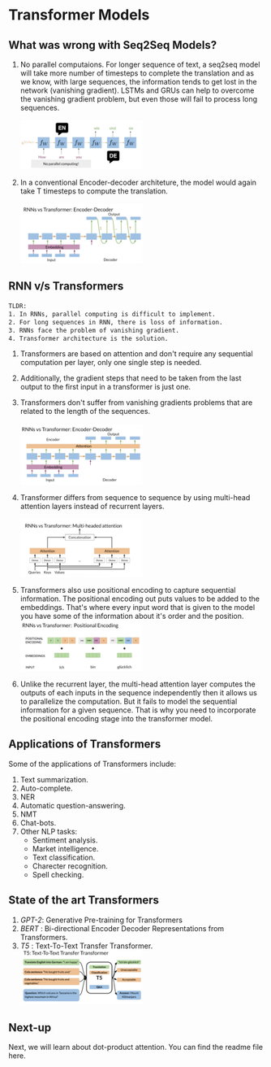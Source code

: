 # Transformer Models

## What was wrong with Seq2Seq Models?

1. No parallel computaions. For longer sequence of text, a seq2seq model will take more number of timesteps to complete 
the translation and as we know, with large sequences, the information tends to get lost in the network (vanishing gradient).
LSTMs and GRUs can help to overcome the vanishing gradient problem, but even those will fail to process long sequences.<br><br>
<img src="../images/1. drawbacks of seq2seq.png" width="50%"></img><br>

2. In a conventional Encoder-decoder architeture, the model would again take T timesteps to compute the translation.<br><br>
<img src="../images/2. basic encoder-decoder.png" width="50%"></img><br>
  
##  RNN v/s Transformers
```buildoutcfg
TLDR:
1. In RNNs, parallel computing is difficult to implement.
2. For long sequences in RNN, there is loss of information.
3. RNNs face the problem of vanishing gradient.
4. Transformer architecture is the solution.
```

1. Transformers are based on attention and don't require any sequential computation per layer, only one single step is needed.
2. Additionally, the gradient steps that need to be taken from the last output to the first input in a transformer is just one.
3. Transformers don't suffer from vanishing gradients problems that are related to the length of the sequences.<br><br>
<img src="../images/3. transformer model.png" width="50%"></img><br>
4. Transformer differs from sequence to sequence by using multi-head attention layers instead of recurrent layers.<br><br>
<img src="../images/4. multi-head attention.png" width="50%"></img><br>

5. Transformers also use positional encoding to capture sequential information. The positional encoding out puts values to be added to the embeddings. That's where every input word that is given to the model you have some of the information about it's order and the position.<br>
<img src="../images/5. positional encoding.png" width="50%"></img><br>

6. Unlike the recurrent layer, the multi-head attention layer computes the outputs of each inputs in the sequence independently then it allows us to parallelize the computation. But it fails to model the sequential information for a given sequence. That is why you need to incorporate the positional encoding stage into the transformer model.

## Applications of Transformers

Some of the applications of Transformers include:
1. Text summarization.
2. Auto-complete.
3. NER
4. Automatic question-answering.
5. NMT
6. Chat-bots.
7. Other NLP tasks:
    * Sentiment analysis.
    * Market intelligence.
    * Text classification.
    * Charecter recognition.
    * Spell checking.
    
## State of the art Transformers

1. *GPT-2*: Generative Pre-training for Transformers
2. *BERT* : Bi-directional Encoder Decoder Representations from Transformers.
3. *T5* : Text-To-Text Transfer Transformer.<br>
<img src="../images/6. T5 model.png" width="50%"></img><br>

## Next-up
Next, we will learn about dot-product attention. You can find the readme file here.